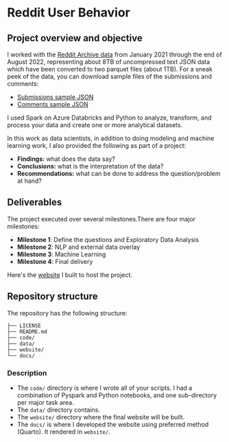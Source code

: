 # Reddit User Behavior

## Project overview and objective

I worked with the [Reddit Archive data](https://files.pushshift.io/reddit/) from January 2021 through the end of August 2022, representing about 8TB of uncompressed text JSON data which have been converted to two parquet files (about 1TB). For a sneak peek of the data, you can download sample files of the submissions and comments:

* [Submissions sample JSON](https://files.pushshift.io/reddit/submissions/sample.json)
* [Comments sample JSON](https://files.pushshift.io/reddit/comments/sample_data.json)

I used Spark on Azure Databricks and Python to analyze, transform, and process your data and create one or more analytical datasets.

In this work as data scientists, in addition to doing modeling and machine learning work, I also provided the following as part of a project:

* **Findings:** what does the data say?
* **Conclusions:** what is the interpretation of the data?
* **Recommendations:** what can be done to address the question/problem at hand?


## Deliverables

The project executed over several milestones.There are four major milestones:

* **Milestone 1**: Define the questions and Exploratory Data Analysis
* **Milestone 2**: NLP and external data overlay
* **Milestone 3**: Machine Learning
* **Milestone 4**: Final delivery

Here's the [website](https://wenxuantang.github.io/Reddit-User-Behavior/) I built to host the project.


## Repository structure

 The repository has the following structure:

```.
├── LICENSE
├── README.md
├── code/
├── data/
├── website/
└── docs/

```
### Description

* The `code/` directory is where I wrote all of your scripts. I had a combination of Pyspark and Python notebooks, and one sub-directory per major task area. 
* The `data/` directory contains.
* The `website/` directory where the final website will be built. 
* The `docs/` is where I developed the website using preferred method (Quarto). It rendered in `website/`.
